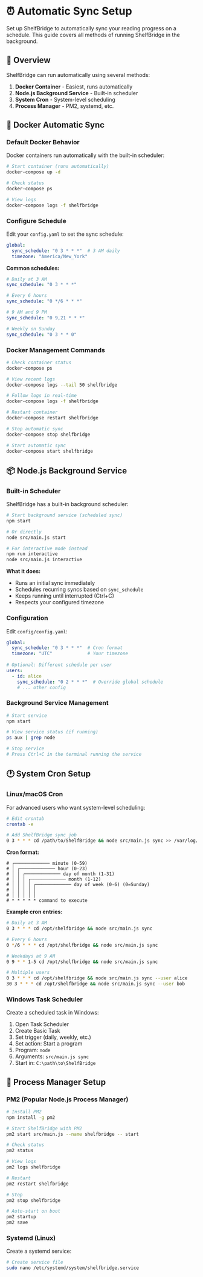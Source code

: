 # ⏰ Automatic Sync Setup

Set up ShelfBridge to automatically sync your reading progress on a schedule. This guide covers all methods of running ShelfBridge in the background.

## 🎯 Overview

ShelfBridge can run automatically using several methods:

1. **Docker Container** - Easiest, runs automatically
2. **Node.js Background Service** - Built-in scheduler
3. **System Cron** - System-level scheduling
4. **Process Manager** - PM2, systemd, etc.

## 🐳 Docker Automatic Sync

### Default Docker Behavior

Docker containers run automatically with the built-in scheduler:

```bash
# Start container (runs automatically)
docker-compose up -d

# Check status
docker-compose ps

# View logs
docker-compose logs -f shelfbridge
```

### Configure Schedule

Edit your `config.yaml` to set the sync schedule:

```yaml
global:
  sync_schedule: "0 3 * * *"  # 3 AM daily
  timezone: "America/New_York"
```

**Common schedules:**
```yaml
# Daily at 3 AM
sync_schedule: "0 3 * * *"
```
```yaml
# Every 6 hours
sync_schedule: "0 */6 * * *"
```
```yaml
# 9 AM and 9 PM
sync_schedule: "0 9,21 * * *"
```
```yaml
# Weekly on Sunday
sync_schedule: "0 3 * * 0"
```

### Docker Management Commands

```bash
# Check container status
docker-compose ps

# View recent logs
docker-compose logs --tail 50 shelfbridge

# Follow logs in real-time
docker-compose logs -f shelfbridge

# Restart container
docker-compose restart shelfbridge

# Stop automatic sync
docker-compose stop shelfbridge

# Start automatic sync
docker-compose start shelfbridge
```

## 📦 Node.js Background Service

### Built-in Scheduler

ShelfBridge has a built-in background scheduler:

```bash
# Start background service (scheduled sync)
npm start

# Or directly
node src/main.js start

# For interactive mode instead
npm run interactive
node src/main.js interactive
```

**What it does:**
- Runs an initial sync immediately
- Schedules recurring syncs based on `sync_schedule`
- Keeps running until interrupted (Ctrl+C)
- Respects your configured timezone

### Configuration

Edit `config/config.yaml`:

```yaml
global:
  sync_schedule: "0 3 * * *"  # Cron format
  timezone: "UTC"             # Your timezone
  
# Optional: Different schedule per user
users:
  - id: alice
    sync_schedule: "0 2 * * *"  # Override global schedule
    # ... other config
```

### Background Service Management

```bash
# Start service
npm start

# View service status (if running)
ps aux | grep node

# Stop service
# Press Ctrl+C in the terminal running the service
```

## 🕐 System Cron Setup

### Linux/macOS Cron

For advanced users who want system-level scheduling:

```bash
# Edit crontab
crontab -e

# Add ShelfBridge sync job
0 3 * * * cd /path/to/ShelfBridge && node src/main.js sync >> /var/log/shelfbridge.log 2>&1
```

**Cron format:**
```
# ┌───────────── minute (0-59)
# │ ┌───────────── hour (0-23)
# │ │ ┌───────────── day of month (1-31)
# │ │ │ ┌───────────── month (1-12)
# │ │ │ │ ┌───────────── day of week (0-6) (0=Sunday)
# │ │ │ │ │
# │ │ │ │ │
# * * * * * command to execute
```

**Example cron entries:**
```bash
# Daily at 3 AM
0 3 * * * cd /opt/shelfbridge && node src/main.js sync

# Every 6 hours
0 */6 * * * cd /opt/shelfbridge && node src/main.js sync

# Weekdays at 9 AM
0 9 * * 1-5 cd /opt/shelfbridge && node src/main.js sync

# Multiple users
0 3 * * * cd /opt/shelfbridge && node src/main.js sync --user alice
30 3 * * * cd /opt/shelfbridge && node src/main.js sync --user bob
```

### Windows Task Scheduler

Create a scheduled task in Windows:

1. Open Task Scheduler
2. Create Basic Task
3. Set trigger (daily, weekly, etc.)
4. Set action: Start a program
5. Program: `node`
6. Arguments: `src/main.js sync`
7. Start in: `C:\path\to\ShelfBridge`

## 🔧 Process Manager Setup

### PM2 (Popular Node.js Process Manager)

```bash
# Install PM2
npm install -g pm2

# Start ShelfBridge with PM2
pm2 start src/main.js --name shelfbridge -- start

# Check status
pm2 status

# View logs
pm2 logs shelfbridge

# Restart
pm2 restart shelfbridge

# Stop
pm2 stop shelfbridge

# Auto-start on boot
pm2 startup
pm2 save
```

### Systemd (Linux)

Create a systemd service:

```bash
# Create service file
sudo nano /etc/systemd/system/shelfbridge.service
```